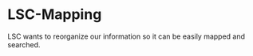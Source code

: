 LSC-Mapping
===========

LSC wants to reorganize our information so it can be easily mapped and searched.
